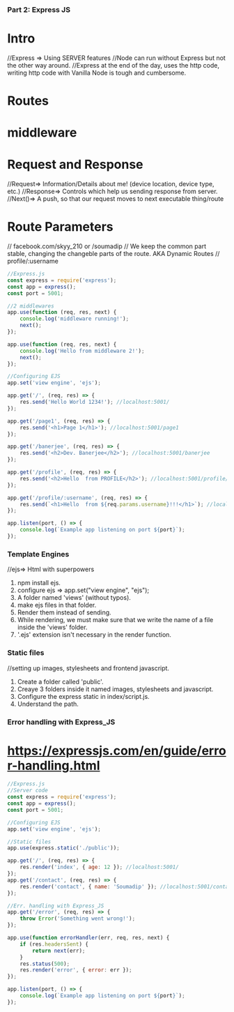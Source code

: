 ### Part 2: Express JS

# Intro

//Express => Using SERVER features
//Node can run without Express but not the other way around.
//Express at the end of the day, uses the http code, writing http code with Vanilla Node is tough and cumbersome.

# Routes

# middleware

# Request and Response

//Request=> Information/Details about me! (device location, device type, etc.)
//Response=> Controls which help us sending response from server.
//Next()=> A push, so that our request moves to next executable thing/route

# Route Parameters

// facebook.com/skyy_210 or /soumadip
// We keep the common part stable, changing the changeble parts of the route. AKA Dynamic Routes
// profile/:username

```js
//Express.js
const express = require('express');
const app = express();
const port = 5001;

//2 middlewares
app.use(function (req, res, next) {
	console.log('middleware running!');
	next();
});

app.use(function (req, res, next) {
	console.log('Hello from middleware 2!');
	next();
});

//Configuring EJS
app.set('view engine', 'ejs');

app.get('/', (req, res) => {
	res.send('Hello World 1234!'); //localhost:5001/
});

app.get('/page1', (req, res) => {
	res.send('<h1>Page 1</h1>'); //localhost:5001/page1
});

app.get('/banerjee', (req, res) => {
	res.send('<h2>Dev. Banerjee</h2>'); //localhost:5001/banerjee
});

app.get('/profile', (req, res) => {
	res.send('<h2>Hello  from PROFILE</h2>'); //localhost:5001/profile/
});

app.get('/profile/:username', (req, res) => {
	res.send(`<h1>Hello  from ${req.params.username}!!!</h1>`); //localhost:5001/profile/'dynamic params'
});

app.listen(port, () => {
	console.log(`Example app listening on port ${port}`);
});
```

### Template Engines

//ejs=> Html with superpowers

1. npm install ejs.
2. configure ejs => app.set("view engine", "ejs");
3. A folder named 'views' (without typos).
4. make ejs files in that folder.
5. Render them instead of sending.
6. While rendering, we must make sure that we write the name of a file inside the 'views' folder.
7. '.ejs' extension isn't necessary in the render function.

### Static files

//setting up images, stylesheets and frontend javascript.

1. Create a folder called 'public'.
2. Creaye 3 folders inside it named images, stylesheets and javascript.
3. Configure the express static in index/script.js.
4. Understand the path.

### Error handling with Express_JS

# https://expressjs.com/en/guide/error-handling.html

```js
//Express.js
//Server code
const express = require('express');
const app = express();
const port = 5001;

//Configuring EJS
app.set('view engine', 'ejs');

//Static files
app.use(express.static('./public'));

app.get('/', (req, res) => {
	res.render('index', { age: 12 }); //localhost:5001/
});
app.get('/contact', (req, res) => {
	res.render('contact', { name: 'Soumadip' }); //localhost:5001/contact
});

//Err. handling with Express_JS
app.get('/error', (req, res) => {
	throw Error('Something went wrong!');
});

app.use(function errorHandler(err, req, res, next) {
	if (res.headersSent) {
		return next(err);
	}
	res.status(500);
	res.render('error', { error: err });
});

app.listen(port, () => {
	console.log(`Example app listening on port ${port}`);
});
```
